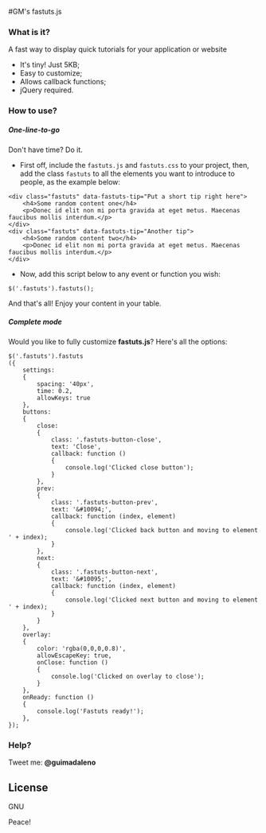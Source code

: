 #GM's fastuts.js

### What is it?

A fast way to display quick tutorials for your application or website

  - It's tiny! Just 5KB;
  - Easy to customize;
  - Allows callback functions;
  - jQuery required.

### How to use?

##### One-line-to-go

Don't have time? Do it.

- First off, include the `fastuts.js` and `fastuts.css` to your project, then, add the class `fastuts` to all the elements you want to introduce to people, as the example below:
```
<div class="fastuts" data-fastuts-tip="Put a short tip right here">
	<h4>Some random content one</h4>
	<p>Donec id elit non mi porta gravida at eget metus. Maecenas faucibus mollis interdum.</p>
</div>
<div class="fastuts" data-fastuts-tip="Another tip">
	<h4>Some random content two</h4>
	<p>Donec id elit non mi porta gravida at eget metus. Maecenas faucibus mollis interdum.</p>
</div>
```

- Now, add this script below to any event or function you wish:
```
$('.fastuts').fastuts();
```
And that's all! Enjoy your content in your table.

##### Complete mode
Would you like to fully customize **fastuts.js**? Here's all the options:

```
$('.fastuts').fastuts
({
	settings:
	{
		spacing: '40px',
		time: 0.2,
		allowKeys: true
	},
	buttons:
	{
		close:
		{
			class: '.fastuts-button-close',
			text: 'Close',
			callback: function ()
			{
				console.log('Clicked close button');
			}
		},
		prev:
		{
			class: '.fastuts-button-prev',
			text: '&#10094;',
			callback: function (index, element)
			{
				console.log('Clicked back button and moving to element ' + index);
			}
		},
		next:
		{
			class: '.fastuts-button-next',
			text: '&#10095;',
			callback: function (index, element)
			{
				console.log('Clicked next button and moving to element ' + index);
			}
		}
	},
	overlay:
	{
		color: 'rgba(0,0,0,0.8)',
		allowEscapeKey: true,
		onClose: function ()
		{
			console.log('Clicked on overlay to close');
		}
	},
	onReady: function ()
	{
		console.log('Fastuts ready!');
	},
});
```

### Help?
Tweet me: **@guimadaleno**

License
----
GNU

Peace!

